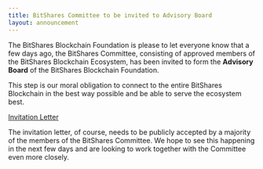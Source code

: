 ```yaml
---
title: BitShares Committee to be invited to Advisory Board
layout: announcement
---
```


The BitShares Blockchain Foundation is please to let everyone know that a few
days ago, the BitShares Committee, consisting of approved members of the
BitShares Blockchain Ecosystem, has been invited to form the **Advisory Board**
of the BitShares Blockchain Foundation.

This step is our moral obligation to connect to the entire BitShares Blockchain
in the best way possible and be able to serve the ecosystem best.

[Invitation Letter](https://drive.google.com/file/d/19AZObqcjQt2AJmeAuUwP8rM1j-RDbJY8/view?usp=sharing)

The invitation letter, of course, needs to be publicly accepted by a majority
of the members of the BitShares Committee. We hope to see this happening in the
next few days and are looking to work together with the Committee even more
closely.
